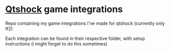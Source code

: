 # [Qtshock](https://qtshock.com) game integrations
Repo containing my game integrations I've made for qtshock (currently only tf2)

Each integration can be found in their respective folder, with setup instructions (i might forget to do this sometimes)